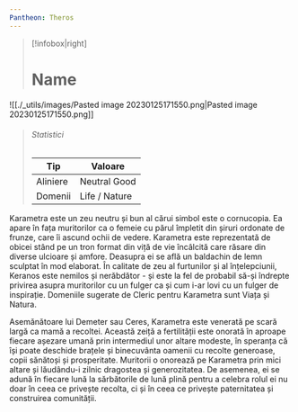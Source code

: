 ```yaml
---
Pantheon: Theros
---
```

> [!infobox|right]
> # Name
![[./_utils/images/Pasted image 20230125171550.png|Pasted image 20230125171550.png]]
> ###### Statistici
> | Tip |  Valoare |
> | ---- | ---- |
> | Aliniere | Neutral Good |
> | Domenii | Life / Nature |

Karametra este un zeu neutru și bun al cărui simbol este o cornucopia. Ea apare în fața muritorilor ca o femeie cu părul împletit din șiruri ordonate de frunze, care îi ascund ochii de vedere. Karametra este reprezentată de obicei stând pe un tron format din viță de vie încâlcită care răsare din diverse ulcioare și amfore. Deasupra ei se află un baldachin de lemn sculptat în mod elaborat. În calitate de zeu al furtunilor și al înțelepciunii, Keranos este nemilos și nerăbdător - și este la fel de probabil să-și îndrepte privirea asupra muritorilor cu un fulger ca și cum i-ar lovi cu un fulger de inspirație. Domeniile sugerate de Cleric pentru Karametra sunt Viața și Natura. 

Asemănătoare lui Demeter sau Ceres, Karametra este venerată pe scară largă ca mamă a recoltei. Această zeiță a fertilității este onorată în aproape fiecare așezare umană prin intermediul unor altare modeste, în speranța că își poate deschide brațele și binecuvânta oamenii cu recolte generoase, copii sănătoși și prosperitate. Muritorii o onorează pe Karametra prin mici altare și lăudându-i zilnic dragostea și generozitatea. De asemenea, ei se adună în fiecare lună la sărbătorile de lună plină pentru a celebra rolul ei nu doar în ceea ce privește recolta, ci și în ceea ce privește paternitatea și construirea comunității.